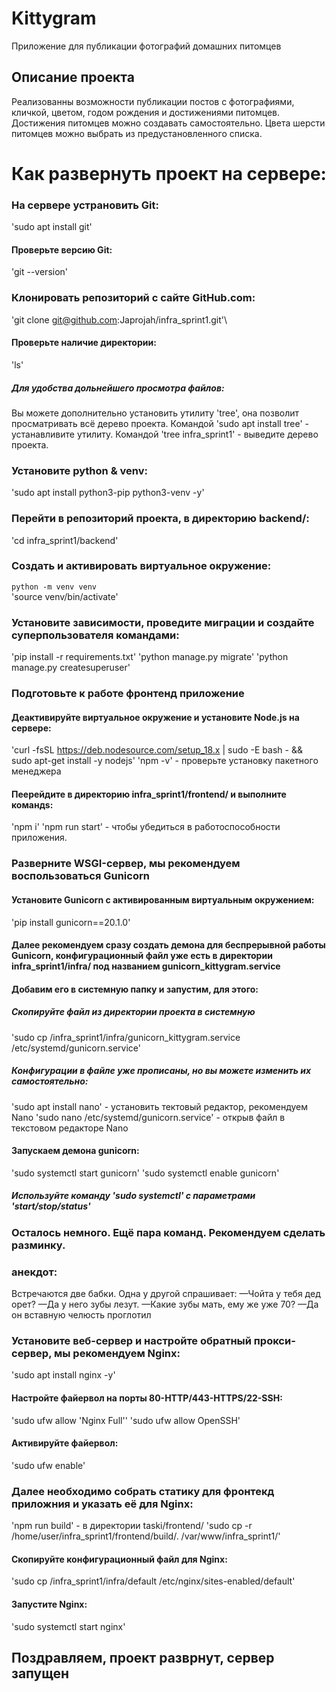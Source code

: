 # Kittygram 
Приложение для публикации фотографий домашних питомцев

Описание проекта
----------------
Реализованны возможности публикации постов с фотографиями,
кличкой, цветом, годом рождения и достижениями питомцев.
Достижения питомцев можно создавать самостоятельно.
Цвета шерсти питомцев можно выбрать из предустановленного списка.

# Как развернуть проект на сервере:
### На сервере устрановить Git:
'sudo apt install git'
#### Проверьте версию Git:
'git --version'

### Клонировать репозиторий с сайте GitHub.com:
'git clone git@github.com:Japrojah/infra_sprint1.git'\
#### Проверьте наличие директории:
'ls'

##### Для удобства дольнейшего просмотра файлов:
Вы можете дополнительно установить утилиту 'tree',
она позволит просматривать всё дерево проекта.
Командой 'sudo apt install tree' - устанавливите утилиту.
Командой 'tree infra_sprint1' - выведите дерево проекта.

### Установите python & venv:
'sudo apt install python3-pip python3-venv -y'

### Перейти в репозиторий проекта, в директорию backend/:
'cd infra_sprint1/backend'

### Создать и активировать виртуальное окружение:
`python -m venv venv`\
'source venv/bin/activate'

### Установите зависимости, проведите миграции и создайте суперпользователя командами:
'pip install -r requirements.txt'
'python manage.py migrate'
'python manage.py createsuperuser'

### Подготовьте к работе фронтенд приложение
#### Деактивируйте виртуальное окружение и установите Node.js на сервере:
'curl -fsSL https://deb.nodesource.com/setup_18.x | sudo -E bash - &&\
sudo apt-get install -y nodejs'
'npm -v' - проверьте установку пакетного менеджера
#### Пеерейдите в директорию infra_sprint1/frontend/ и выполните командs:
'npm i'
'npm run start' - чтобы убедиться в работоспособности приложения.

### Разверните WSGI-сервер, мы рекомендуем воспользоваться Gunicorn
#### Установите Gunicorn с активированным виртуальным окружением:
'pip install gunicorn==20.1.0'

#### Далее рекомендуем сразу создать демона для беспрерывной работы Gunicorn, конфигурационный файл уже есть в директории infra_sprint1/infra/ под названием gunicorn_kittygram.service
#### Добавим его в системную папку и запустим, для этого:
##### Скопируйте файл из директории проекта в системную
'sudo cp /infra_sprint1/infra/gunicorn_kittygram.service /etc/systemd/gunicorn.service'
##### Конфигурации в файле уже прописаны, но вы можете изменить их самостоятельно:
'sudo apt install nano' - установить тектовый редактор, рекомендуем Nano
'sudo nano /etc/systemd/gunicorn.service' - открыв файл в текстовом редакторе Nano

#### Запускаем демона gunicorn:
'sudo systemctl start gunicorn'
'sudo systemctl enable gunicorn'
##### Используйте команду 'sudo systemctl' c параметрами 'start/stop/status'


### Осталось немного. Ещё пара команд. Рекомендуем сделать разминку.
### анекдот:
Встречаются две бабки.
Одна у другой спрашивает:
—Чойта у тебя дед орет?
—Да у него зубы лезут.
—Какие зубы мать, ему же уже 70?
—Да он вставную челюсть проглотил


### Установите веб-сервер и настройте обратный прокси-сервер, мы рекомендуем Nginx:
'sudo apt install nginx -y'

#### Настройте файервол на порты 80-HTTP/443-HTTPS/22-SSH:
'sudo ufw allow 'Nginx Full''
'sudo ufw allow OpenSSH'

#### Активируйте файервол:
'sudo ufw enable'

### Далее необходимо собрать статику для фронтекд приложния и указать её для Nginx:
'npm run build' - в директории taski/frontend/
'sudo cp -r /home/user/infra_sprint1/frontend/build/. /var/www/infra_sprint1/'

#### Скопируйте конфигурационный файл для Nginx:
'sudo cp /infra_sprint1/infra/default /etc/nginx/sites-enabled/default'

#### Запустите Nginx:
'sudo systemctl start nginx'

## Поздравляем, проект разврнут, сервер запущен
